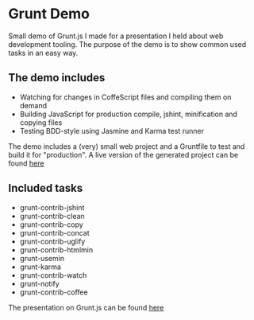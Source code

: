 Grunt Demo
================================

Small demo of Grunt.js I made for a presentation I held about web development tooling. 
The purpose of the demo is to show common used tasks in an easy way.

The demo includes
--------------------------
* Watching for changes in CoffeScript files and compiling them on demand
* Building JavaScript for production compile, jshint, minification and copying files
* Testing BDD-style using Jasmine and Karma test runner

The demo includes a (very) small web project and a Gruntfile to test and build it for "production". A live version of the generated project can be found <a href="http://grunt-ftw.appspot.com/demo/index.html">here</a>

Included tasks
-------------------------
* grunt-contrib-jshint
* grunt-contrib-clean
* grunt-contrib-copy
* grunt-contrib-concat
* grunt-contrib-uglify
* grunt-contrib-htmlmin
* grunt-usemin
* grunt-karma
* grunt-contrib-watch
* grunt-notify
* grunt-contrib-coffee

The presentation on Grunt.js can be found <a href="http://grunt-ftw.appspot.com/index.html">here</a>
